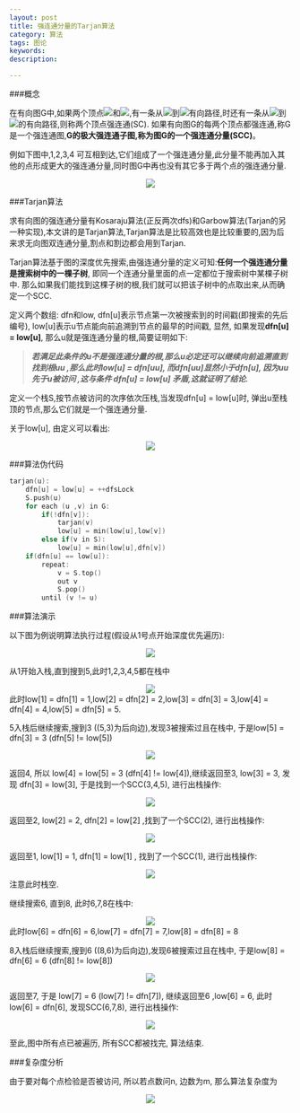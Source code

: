 ```yaml
---
layout: post
title: 强连通分量的Tarjan算法
category: 算法
tags: 图论
keywords: 
description: 

---
```


###概念



在有向图G中,如果两个顶点<img src=/source/Graph/tarjan/l1.png>和<img src =/source/Graph/tarjan/l2.png>,有一条从<img src=/source/Graph/tarjan/l1.png>到<img src=/source/Graph/tarjan/l2.png>有向路径,时还有一条从<img src=/source/Graph/tarjan/l2.png>到<img src=/source/Graph/tarjan/l1.png>的有向路径,则称两个顶点强连通(SC).
如果有向图G的每两个顶点都强连通,称G是一个强连通图,**G的极大强连通子图,称为图G的一个强连通分量(SCC)**。

例如下图中,1,2,3,4 可互相到达,它们组成了一个强连通分量,此分量不能再加入其他的点形成更大的强连通分量,同时图G中再也没有其它多于两个点的强连通分量.

<center> <img src=/source/Graph/tarjan/l0.png></center>

###Tarjan算法



求有向图的强连通分量有Kosaraju算法(正反两次dfs)和Garbow算法(Tarjan的另一种实现),本文讲的是Tarjan算法,Tarjan算法是比较高效也是比较重要的,因为后来求无向图双连通分量,割点和割边都会用到Tarjan.

Tarjan算法基于图的深度优先搜索,由强连通分量的定义可知:**任何一个强连通分量是搜索树中的一棵子树**,
即同一个连通分量里面的点一定都位于搜索树中某棵子树中. 那么如果我们能找到这棵子树的根,我们就可以把该子树中的点取出来,从而确定一个SCC.

定义两个数组: dfn和low, dfn[u]表示节点第一次被搜索到的时间戳(即搜索的先后编号), low[u]表示u节点能向前追溯到节点的最早的时间戳, 显然, 如果发现**dfn[u] = low[u]**, 那么u就是强连通分量的根,简要证明如下:

>***若满足此条件的u不是强连通分量的根,那么u必定还可以继续向前追溯直到找到根uu ,那么此时low[u] = dfn[uu], 而dfn[uu]显然小于dfn[u], 因为uu先于u被访问 ,这与条件 dfn[u] = low[u] 矛盾,这就证明了结论.***

定义一个栈S,按节点被访问的次序依次压栈,当发现dfn[u] = low[u]时, 弹出u至栈顶的节点,那么它们就是一个强连通分量.

关于low[u], 由定义可以看出:

<center><img src=/source/Graph/tarjan/l5.png></center>

###算法伪代码


```cpp
tarjan(u):
    dfn[u] = low[u] = ++dfsLock
    S.push(u)
    for each (u ,v) in G:
        if(!dfn[v]):
            tarjan(v)
            low[u] = min(low[u],low[v])
        else if(v in S):
            low[u] = min(low[u],dfn[v])
    if(dfn[u] == low[u]):
        repeat:
            v = S.top()
            out v
            S.pop()
        until (v != u)
```


###算法演示



以下图为例说明算法执行过程(假设从1号点开始深度优先遍历):

<center><img src=/source/Graph/tarjan/l6.png></center>


从1开始入栈,直到搜到5,此时1,2,3,4,5都在栈中

<center><img src=/source/Graph/tarjan/l7.png></center>
此时low[1] = dfn[1] = 1,low[2] = dfn[2] = 2,low[3] = dfn[3] = 3,low[4] = dfn[4] = 4,low[5] = dfn[5] = 5.

5入栈后继续搜索,搜到3 ((5,3)为后向边),发现3被搜索过且在栈中, 于是low[5] = dfn[3] = 3 (dfn[5] != low[5])

<center><img src=/source/Graph/tarjan/l8.png></center>

返回4, 所以 low[4] = low[5] = 3 (dfn[4] != low[4]),继续返回至3, low[3] = 3, 发现 dfn[3] = low[3], 于是找到一个SCC(3,4,5), 进行出栈操作:

<center><img src=/source/Graph/tarjan/l9.png></center>

返回至2, low[2] = 2, dfn[2] = low[2] ,找到了一个SCC(2), 进行出栈操作:

<center><img src=/source/Graph/tarjan/l10.png></center>

返回至1, low[1] = 1, dfn[1] = low[1] , 找到了一个SCC(1), 进行出栈操作:

<center><img src=/source/Graph/tarjan/l11.png></center>
注意此时栈空.

继续搜索6, 直到8, 此时6,7,8在栈中:

<center><img src=/source/Graph/tarjan/l12.png></center>
此时low[6] = dfn[6] = 6,low[7] = dfn[7] = 7,low[8] = dfn[8] = 8

8入栈后继续搜索,搜到6 ((8,6)为后向边),发现6被搜索过且在栈中, 于是low[8] = dfn[6] = 6 (dfn[8] != low[8])

<center><img src=/source/Graph/tarjan/l13.png></center>

返回至7, 于是 low[7] = 6 (low[7] != dfn[7]), 继续返回至6 ,low[6] = 6, 此时  low[6] = dfn[6], 发现SCC(6,7,8), 进行出栈操作:

<center><img src=/source/Graph/tarjan/l14.png></center>


至此,图中所有点已被遍历, 所有SCC都被找完, 算法结束.


###复杂度分析

由于要对每个点检验是否被访问, 所以若点数问n, 边数为m, 那么算法复杂度为<center><img src=/source/Graph/tarjan/l15.png></center>


